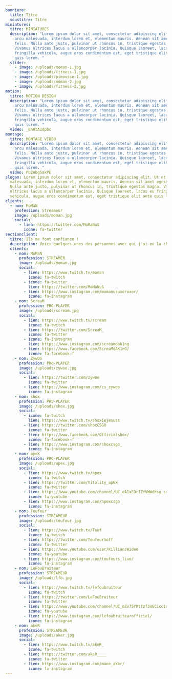 ```yaml
---
banniere:
  title: Titre
  soustitre: Titre
miniatures:
  titre: MINIATURES
  description: "Lorem ipsum dolor sit amet, consectetur adipiscing elit. Ut et
    arcu malesuada, interdum lorem et, elementum mauris. Aenean sit amet egestas
    felis. Nulla ante justo, pulvinar ut rhoncus in, tristique egestas magna.
    Vivamus ultrices lacus a ullamcorper lacinia. Quisque laoreet, lacus eu
    fringilla vehicula, augue eros condimentum est, eget tristique elit ante
    quis lorem. "
  slider:
    - image: /uploads/moman-1.jpg
    - image: /uploads/fitness-1.jpg
    - image: /uploads/pimousse-1.jpg
    - image: /uploads/moman-2.jpg
    - image: /uploads/fitness-2.jpg
motion:
  titre: MOTION DESIGN
  description: "Lorem ipsum dolor sit amet, consectetur adipiscing elit. Ut et
    arcu malesuada, interdum lorem et, elementum mauris. Aenean sit amet egestas
    felis. Nulla ante justo, pulvinar ut rhoncus in, tristique egestas magna.
    Vivamus ultrices lacus a ullamcorper lacinia. Quisque laoreet, lacus eu
    fringilla vehicula, augue eros condimentum est, eget tristique elit ante
    quis lorem. "
  video: _BnHtA1dpbc
montage:
  titre: MONTAGE VIDEO
  description: "Lorem ipsum dolor sit amet, consectetur adipiscing elit. Ut et
    arcu malesuada, interdum lorem et, elementum mauris. Aenean sit amet egestas
    felis. Nulla ante justo, pulvinar ut rhoncus in, tristique egestas magna.
    Vivamus ultrices lacus a ullamcorper lacinia. Quisque laoreet, lacus eu
    fringilla vehicula, augue eros condimentum est, eget tristique elit ante
    quis lorem. "
  video: Pb2ebg5akPE
slogan: Lorem ipsum dolor sit amet, consectetur adipiscing elit. Ut et arcu
  malesuada, interdum lorem et, elementum mauris. Aenean sit amet egestas felis.
  Nulla ante justo, pulvinar ut rhoncus in, tristique egestas magna. Vivamus
  ultrices lacus a ullamcorper lacinia. Quisque laoreet, lacus eu fringilla
  vehicula, augue eros condimentum est, eget tristique elit ante quis lorem.
clients:
  - nom: MoMaN
    profession: Streameur
    image: /uploads/moman.jpg
    social:
      - lien: https://twitter.com/MoMaNuS
        icone: fa-twitter
sectionclient:
  titre: Ils me font confiance !
  description: Voici quelques-unes des personnes avec qui j'ai eu la chance de collaborer.
  clients:
    - nom: MoMaN
      profession: STREAMER
      image: /uploads/moman.jpg
      social:
        - lien: https://www.twitch.tv/moman
          icone: fa-twitch
        - icone: fa-twitter
          lien: https://twitter.com/MoMaNuS
        - lien: https://www.instagram.com/momanusuxoroxor/
          icone: fa-instagram
    - nom: ScreaM
      profession: PRO-PLAYER
      image: /uploads/scream.jpg
      social:
        - lien: https://www.twitch.tv/scream
          icone: fa-twitch
        - lien: https://twitter.com/ScreaM_
          icone: fa-twitter
        - icone: fa-instagram
          lien: https://www.instagram.com/screamdak1ng
        - lien: https://www.facebook.com/ScreaMdAK1nG/
          icone: fa-facebook-f
    - nom: ZywOo
      profession: PRO-PLAYER
      image: /uploads/zywoo.jpg
      social:
        - lien: https://twitter.com/zywoo
          icone: fa-twitter
        - lien: https://www.instagram.com/cs_zywoo
          icone: fa-instagram
    - nom: shox
      profession: PRO-PLAYER
      image: /uploads/shox.jpg
      social:
        - icone: fa-twitch
          lien: https://www.twitch.tv/shoxiejesuss
        - lien: https://twitter.com/shoxCSGO
          icone: fa-twitter
        - lien: https://www.facebook.com/Officialshox/
          icone: fa-facebook-f
        - lien: https://www.instagram.com/shoxcsgo_
          icone: fa-instagram
    - nom: apeX
      profession: PRO-PLAYER
      image: /uploads/apex.jpg
      social:
        - lien: https://www.twitch.tv/apex
          icone: fa-twitch
        - lien: https://twitter.com/Vitality_apEX
          icone: fa-twitter
        - lien: https://www.youtube.com/channel/UC_eAIxEDrIZYVWWdKsg_sqQ
          icone: fa-youtube
        - lien: https://www.instagram.com/apexcsgo
          icone: fa-instagram
    - nom: Teufeur
      profession: STREAMEUR
      image: /uploads/teufeur.jpg
      social:
        - lien: https://www.twitch.tv/Teuf
          icone: fa-twitch
        - lien: https://twitter.com/TeufeurSoff
          icone: fa-twitter
        - lien: https://www.youtube.com/user/KilliansWideo
          icone: fa-youtube
        - lien: https://www.instagram.com/teufeurs_live/
          icone: fa-instagram
    - nom: LeFouBruiteur
      profession: STREAMEUR
      image: /uploads/lfb.jpg
      social:
        - lien: https://www.twitch.tv/lefoubruiteur
          icone: fa-twitch
        - lien: https://twitter.com/LeFouBruiteur
          icone: fa-twitter
        - lien: https://www.youtube.com/channel/UC_mZv75YMtfzf3oGCico1rA
          icone: fa-youtube
        - lien: https://www.instagram.com/lefoubruiteurofficiel/
          icone: fa-instagram
    - nom: akeR
      profession: STREAMEUR
      image: /uploads/aker.jpg
      social:
        - lien: https://www.twitch.tv/akeR_
          icone: fa-twitch
        - lien: https://twitter.com/akeR____
          icone: fa-twitter
        - lien: https://www.instagram.com/mane_aker/
          icone: fa-instagram
---
```

